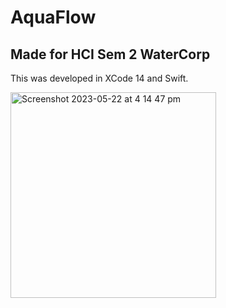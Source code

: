 # AquaFlow
## Made for HCI Sem 2 WaterCorp

This was developed in XCode 14 and Swift.

<img width="329" alt="Screenshot 2023-05-22 at 4 14 47 pm" src="https://github.com/Acridious/SilverSprout_Demo/assets/68813540/af969822-548e-451e-bef8-6c1108f1d4c4">
